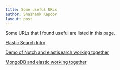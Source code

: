 ```yaml
---
title: Some useful URLs
author: Shashank Kapoor
layout: post
---
```

Some URLs that I found useful are listed in this page.

<a href="https://www.elastic.co/webinars/getting-started-elasticsearch?elektra=home&iesrc=ctr">Elastic Search Intro </a>

<a href="https://qbox.io/blog/scraping-the-web-with-nutch-for-elasticsearch">Demo of Nutch and elastisearch working together</a>
 
<a href="http://www.aossama.com/search-engine-with-apache-nutch-mongodb-and-elasticsearch/">MongoDB and elastic working together</a>